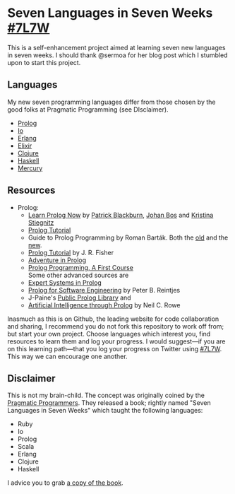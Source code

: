 Seven Languages in Seven Weeks [#7L7W](https://twitter.com/search?q=%237L7W)
===

This is a self-enhancement project aimed at learning seven new languages in seven weeks. I should thank @sermoa for her blog post which I stumbled upon to start this project.

Languages
---
My new seven programming languages differ from those chosen by the good folks at Pragmatic Programming (see DIsclaimer).

+ [Prolog](https://github.com/languages/Prolog)
+ [Io](https://github.com/languages/Io)
+ [Erlang](https://github.com/languages/Erlang)
+ [Elixir](https://github.com/languages/Elixir)
+ [Clojure](https://github.com/languages/Clojure)
+ [Haskell](https://github.com/languages/Haskell)
+ [Mercury](https://github.com/languages/Mercury)

Resources
---
+ Prolog:
  + [Learn Prolog Now](http://learnprolognow.org) by [Patrick Blackburn](http://www.loria.fr/~blackbur/), [Johan Bos](http://www.let.rug.nl/bos/) and [Kristina Stiegnitz](http://cs.union.edu/~striegnk/)
  + [Prolog Tutorial](http://www.lix.polytechnique.fr/~liberti/public/computing/prog/prolog/prolog-tutorial.html)
  + Guide to Prolog Programming by Roman Barták. Both the [old](http://kti.ms.mff.cuni.cz/~bartak/prolog.old/learning/) and the [new](http://kti.ms.mff.cuni.cz/~bartak/prolog/contents.html).
  + [Prolog Tutorial](http://www.csupomona.edu/~jrfisher/www/prolog_tutorial/contents.html) by J. R. Fisher
  + [Adventure in Prolog](http://www.amzi.com/AdventureInProlog/advtop.php)
  + [Prolog Programming, A First Course](http://homepages.inf.ed.ac.uk/pbrna/prologbook/)  
  Some other advanced sources are 
  + [Expert Systems in Prolog](http://www.amzi.com/ExpertSystemsInProlog/)
  + [Prolog for Software Engineering](http://www.cs.auckland.ac.nz/~j-hamer/07.363/prolog-for-se.html) by Peter B. Reintjes
  + J-Paine's [Public Prolog Library](http://www.j-paine.org/prolog/library.html) and
  + [Artificial Intelligence through Prolog](http://faculty.nps.edu/ncrowe/book/book.html) by Neil C. Rowe

Inasmuch as this is on Github, the leading website for code collaboration and sharing, I recommend you do not fork this repository to work off from; but start your own project. Choose languages which interest you, find resources to learn them and log your progress. I would suggest—if you are on this learning path—that you log your progress on Twitter using [#7L7W](https://twitter.com/search?q=%237L7W). This way we can encourage one another.

Disclaimer
---
This is not my brain-child. The concept was originally coined by the [Pragmatic Programmers](http://pragprog.com). They released a book; rightly named "Seven Languages in Seven Weeks" which taught the following languages:

+ Ruby
+ Io
+ Prolog
+ Scala
+ Erlang
+ Clojure
+ Haskell

I advice you to grab [a copy of the book](http://pragprog.com/book/btlang/seven-languages-in-seven-weeks).